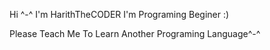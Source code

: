 Hi ^-^ I'm HarithTheCODER 
I'm Programing Beginer :)

Please Teach Me To Learn Another Programing Language^-^

<!---
Youtube:Coming Soon.....

--->
